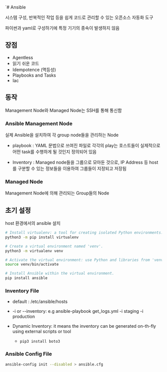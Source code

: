 `# Ansible

시스템 구성, 반복적인 작업 등을 쉽게 코드로 관리할 수 있는 오픈소스 자동화 도구

파이썬과 yaml로 구성하기에 특정 기기의 종속이 발생하지 않음

## 장점

- Agentless
- 읽기 쉬운 코드
- Idempotence (멱등성)
- Playbooks and Tasks
- Iac

## 동작

Management Node와 Managed Node는 SSH를 통해 통신함

### Ansible Management Node

실제 Ansible을 설치하여 각 group node들을 관리하는 Node

- playbook
  : YAML 문법으로 쓰여진 파일로 각각의 play는 호스트들이 실제적으로 어떤 task를 수행하게 될 것인지 정의되어 있음

- Inventory
  : Managed node들을 그룹으로 모아둔 것으로, IP Address 등 host를 구분할 수 있는 정보들을 이용하여 그룹들이 지정되고 저장됨

### Managed Node

Management Node에 의해 관리되는 Group들의 Node

## 초기 설정

host 환경에서의 ansible 설치

```zsh
# Install virtualenv: a tool for creating isolated Python environments.
python3 -m pip install virtualenv

# Create a virtual environment named 'venv'.
python3 -m virtualenv venv

# Activate the virtual environment: use Python and libraries from 'venv'.
source venv/bin/activate

# Install Ansible within the virtual environment.
pip install ansible
```

### Inventory File

- default : /etc/ansible/hosts
- -i or --inventory: e.g ansible-playbook get_logs.yml -i staging -i production
- Dynamic Inventory: it means the inventory can be generated on-th-fly using external scripts or tool

  - `pip3 install boto3`

### Ansible Config File

```zsh
ansible-config init --disabled > ansible.cfg
```
